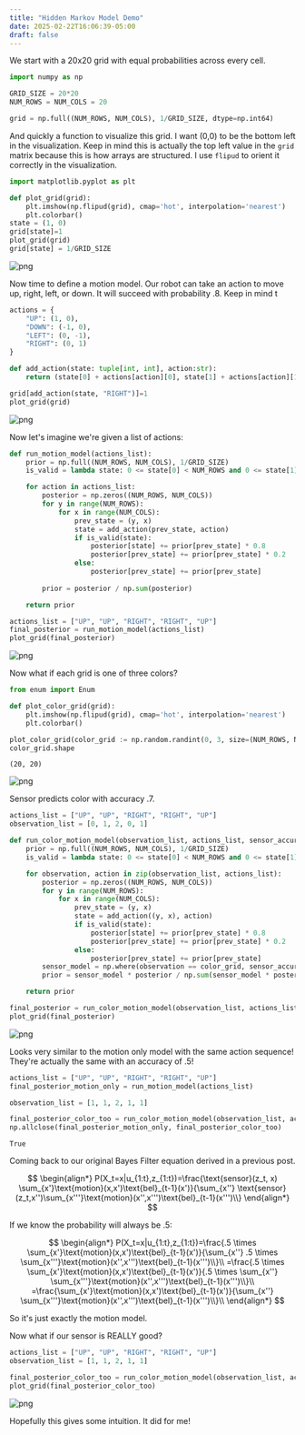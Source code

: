 ```yaml
---
title: "Hidden Markov Model Demo"
date: 2025-02-22T16:06:39-05:00
draft: false
---
```


We start with a 20x20 grid with equal probabilities across every cell.

```python
import numpy as np

GRID_SIZE = 20*20
NUM_ROWS = NUM_COLS = 20

grid = np.full((NUM_ROWS, NUM_COLS), 1/GRID_SIZE, dtype=np.int64) 
```

And quickly a function to visualize this grid. I want (0,0) to be the bottom left in the visualization. Keep in mind this is actually the top left value in the `grid` matrix because this is how arrays are structured. I use `flipud` to orient it correctly in the visualization.


```python
import matplotlib.pyplot as plt

def plot_grid(grid):
    plt.imshow(np.flipud(grid), cmap='hot', interpolation='nearest')
    plt.colorbar()
state = (1, 0)
grid[state]=1
plot_grid(grid)
grid[state] = 1/GRID_SIZE
```


    
![png](hmm_demo_files/hmm_demo_3_0.png)
    


Now time to define a motion model. Our robot can take an action to move up, right, left, or down. It will succeed with probability .8. Keep in mind t


```python
actions = {
    "UP": (1, 0),
    "DOWN": (-1, 0),
    "LEFT": (0, -1),
    "RIGHT": (0, 1)
}

def add_action(state: tuple[int, int], action:str):
    return (state[0] + actions[action][0], state[1] + actions[action][1])

grid[add_action(state, "RIGHT")]=1
plot_grid(grid)
```


    
![png](hmm_demo_files/hmm_demo_5_0.png)
    


Now let's imagine we're given a list of actions:


```python
def run_motion_model(actions_list):
    prior = np.full((NUM_ROWS, NUM_COLS), 1/GRID_SIZE)
    is_valid = lambda state: 0 <= state[0] < NUM_ROWS and 0 <= state[1] < NUM_COLS

    for action in actions_list:
        posterior = np.zeros((NUM_ROWS, NUM_COLS))
        for y in range(NUM_ROWS):
            for x in range(NUM_COLS):
                prev_state = (y, x)
                state = add_action(prev_state, action)
                if is_valid(state):
                    posterior[state] += prior[prev_state] * 0.8
                    posterior[prev_state] += prior[prev_state] * 0.2
                else:
                    posterior[prev_state] += prior[prev_state]
        
        prior = posterior / np.sum(posterior)

    return prior
```


```python
actions_list = ["UP", "UP", "RIGHT", "RIGHT", "UP"]
final_posterior = run_motion_model(actions_list)
plot_grid(final_posterior)
```


    
![png](hmm_demo_files/hmm_demo_8_0.png)
    


Now what if each grid is one of three colors?


```python
from enum import Enum

def plot_color_grid(grid):
    plt.imshow(np.flipud(grid), cmap='hot', interpolation='nearest')
    plt.colorbar()

plot_color_grid(color_grid := np.random.randint(0, 3, size=(NUM_ROWS, NUM_COLS)))
color_grid.shape
```




    (20, 20)




    
![png](hmm_demo_files/hmm_demo_10_1.png)
    


Sensor predicts color with accuracy .7.


```python
actions_list = ["UP", "UP", "RIGHT", "RIGHT", "UP"]
observation_list = [0, 1, 2, 0, 1]

def run_color_motion_model(observation_list, actions_list, sensor_accuracy=.7):
    prior = np.full((NUM_ROWS, NUM_COLS), 1/GRID_SIZE)
    is_valid = lambda state: 0 <= state[0] < NUM_ROWS and 0 <= state[1] < NUM_COLS

    for observation, action in zip(observation_list, actions_list):
        posterior = np.zeros((NUM_ROWS, NUM_COLS))
        for y in range(NUM_ROWS):
            for x in range(NUM_COLS):
                prev_state = (y, x)
                state = add_action((y, x), action)
                if is_valid(state):
                    posterior[state] += prior[prev_state] * 0.8
                    posterior[prev_state] += prior[prev_state] * 0.2
                else:
                    posterior[prev_state] += prior[prev_state]
        sensor_model = np.where(observation == color_grid, sensor_accuracy, 1-sensor_accuracy)
        prior = sensor_model * posterior / np.sum(sensor_model * posterior)

    return prior

```


```python
final_posterior = run_color_motion_model(observation_list, actions_list, .5)
plot_grid(final_posterior)
```


    
![png](hmm_demo_files/hmm_demo_13_0.png)
    


Looks very similar to the motion only model with the same action sequence! They're actually the same with an accuracy of .5! 


```python
actions_list = ["UP", "UP", "RIGHT", "RIGHT", "UP"]
final_posterior_motion_only = run_motion_model(actions_list)

observation_list = [1, 1, 2, 1, 1]

final_posterior_color_too = run_color_motion_model(observation_list, actions_list, .5)
np.allclose(final_posterior_motion_only, final_posterior_color_too)
```




    True



Coming back to our original Bayes Filter equation derived in a previous post.

$$
\begin{align*}
P(X_t=x|u_{1:t},z_{1:t})=\frac{\text{sensor}(z_t, x) \sum_{x'}\text{motion}(x,x')\text{bel}_{t-1}(x')}{\sum_{x''} \text{sensor}(z_t,x'')\sum_{x'''}\text{motion}(x'',x''')\text{bel}_{t-1}(x''')\\}
\end{align*}
$$

If we know the probability will always be $.5$:

$$
\begin{align*}
P(X_t=x|u_{1:t},z_{1:t})=\frac{.5 \times \sum_{x'}\text{motion}(x,x')\text{bel}_{t-1}(x')}{\sum_{x''} .5 \times \sum_{x'''}\text{motion}(x'',x''')\text{bel}_{t-1}(x''')\\}\\
=\frac{.5 \times \sum_{x'}\text{motion}(x,x')\text{bel}_{t-1}(x')}{.5 \times \sum_{x''} \sum_{x'''}\text{motion}(x'',x''')\text{bel}_{t-1}(x''')\\}\\
=\frac{\sum_{x'}\text{motion}(x,x')\text{bel}_{t-1}(x')}{\sum_{x''} \sum_{x'''}\text{motion}(x'',x''')\text{bel}_{t-1}(x''')\\}\\
\end{align*}
$$

So it's just exactly the motion model.

Now what if our sensor is REALLY good?


```python
actions_list = ["UP", "UP", "RIGHT", "RIGHT", "UP"]
observation_list = [1, 1, 2, 1, 1]

final_posterior_color_too = run_color_motion_model(observation_list, actions_list, .9)
plot_grid(final_posterior_color_too)
```


    
![png](hmm_demo_files/hmm_demo_18_0.png)
    
Hopefully this gives some intuition. It did for me!